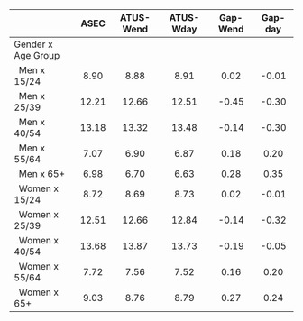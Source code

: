 
|                      |         ASEC |    ATUS-Wend |    ATUS-Wday |     Gap-Wend |      Gap-day |
| -------------------- | :----------: | :----------: | :----------: | :----------: | :----------: |
| Gender x Age Group   |              |              |              |              |              |
| &nbsp;&nbsp;Men x 15/24 |         8.90 |         8.88 |         8.91 |         0.02 |        -0.01 |
| &nbsp;&nbsp;Men x 25/39 |        12.21 |        12.66 |        12.51 |        -0.45 |        -0.30 |
| &nbsp;&nbsp;Men x 40/54 |        13.18 |        13.32 |        13.48 |        -0.14 |        -0.30 |
| &nbsp;&nbsp;Men x 55/64 |         7.07 |         6.90 |         6.87 |         0.18 |         0.20 |
| &nbsp;&nbsp;Men x 65+ |         6.98 |         6.70 |         6.63 |         0.28 |         0.35 |
| &nbsp;&nbsp;Women x 15/24 |         8.72 |         8.69 |         8.73 |         0.02 |        -0.01 |
| &nbsp;&nbsp;Women x 25/39 |        12.51 |        12.66 |        12.84 |        -0.14 |        -0.32 |
| &nbsp;&nbsp;Women x 40/54 |        13.68 |        13.87 |        13.73 |        -0.19 |        -0.05 |
| &nbsp;&nbsp;Women x 55/64 |         7.72 |         7.56 |         7.52 |         0.16 |         0.20 |
| &nbsp;&nbsp;Women x 65+ |         9.03 |         8.76 |         8.79 |         0.27 |         0.24 |

